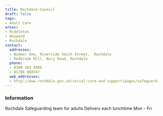 ```yaml
---
title: Rochdale Council
draft: false
tags:
- Adult Care
areas:
- Middleton
- Heywood
- Rochdale
contact:
  addresses:
  - Number One, Riverside Smith Street,  Rochdale
  - Redbrook Mill, Bury Road, Rochdale
  phone:
  - 0300 303 8886
  - 01706 860347
  web_addresses:
  - http://www.rochdale.gov.uk/social-care-and-support/pages/safeguarding-adults-at-risk/
---
```


### Information
Rochdale Safeguarding team for adults
Delivers each lunchtime Mon - Fri

